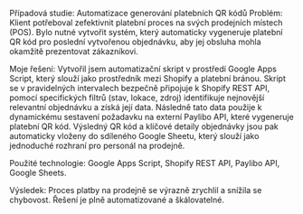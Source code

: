 Případová studie: Automatizace generování platebních QR kódů
Problém:
Klient potřeboval zefektivnit platební proces na svých prodejních místech (POS). Bylo nutné vytvořit systém, který automaticky vygeneruje platební QR kód pro poslední vytvořenou objednávku, aby jej obsluha mohla okamžitě prezentovat zákazníkovi.

Moje řešení:
Vytvořil jsem automatizační skript v prostředí Google Apps Script, který slouží jako prostředník mezi Shopify a platební bránou. Skript se v pravidelných intervalech bezpečně připojuje k Shopify REST API, pomocí specifických filtrů (stav, lokace, zdroj) identifikuje nejnovější relevantní objednávku a získá její data. Následně tato data použije k dynamickému sestavení požadavku na externí Paylibo API, které vygeneruje platební QR kód. Výsledný QR kód a klíčové detaily objednávky jsou pak automaticky vloženy do sdíleného Google Sheetu, který slouží jako jednoduché rozhraní pro personál na prodejně.

Použité technologie:
Google Apps Script, Shopify REST API, Paylibo API, Google Sheets.

Výsledek:
Proces platby na prodejně se výrazně zrychlil a snížila se chybovost. Řešení je plně automatizované a škálovatelné.